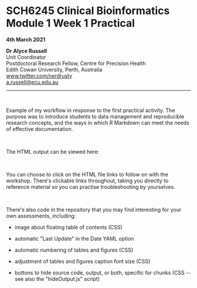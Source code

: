 # SCH6245 Clinical Bioinformatics Module 1 Week 1 Practical


**4th March 2021**

**Dr Alyce Russell** <br>
Unit Coordinator <br>
Postdoctoral Research Fellow, Centre for Precision Health <br>
Edith Cowan University, Perth, Australia <br>
www.twitter.com/nerdrusty <br>
a.russell@ecu.edu.au 

***

<br>

Example of my workflow in response to the first practical activity. The purpose was to introduce students to data management and reproducible research concepts, and the ways in which R Markdown can meet the needs of effective documentation. 

<br>

The HTML output can be viewed here: [](https://alycerussell.github.io/ClinicalBioinformatics_Module1_Week1_Practical)

<br>

You can choose to click on the HTML file links to follow on with the workshop. There's clickable links throughout, taking you directly to reference material so you can practise troubleshooting by yourselves. 

<br>

There's also code in the repository that you may find interesting for your own assessments, including:

* image about floating table of contents (CSS)

* automatic "Last Update" in the Date YAML option

* automatic numbering of tables and figures (CSS)

* adjustment of tables and figures caption font size (CSS)

* buttons to hide source code, output, or both, specific for chunks (CSS -- see also the "hideOutput.js" script)


